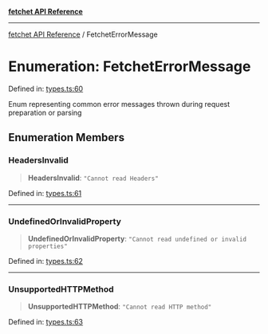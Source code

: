 [**fetchet API Reference**](../README.md)

***

[fetchet API Reference](../README.md) / FetchetErrorMessage

# Enumeration: FetchetErrorMessage

Defined in: [types.ts:60](https://github.com/brysonbw/fetchet/blob/cb463bcedb07349f7406e3d774822146d47c777d/src/types.ts#L60)

Enum representing common error messages thrown during request preparation or parsing

## Enumeration Members

### HeadersInvalid

> **HeadersInvalid**: `"Cannot read Headers"`

Defined in: [types.ts:61](https://github.com/brysonbw/fetchet/blob/cb463bcedb07349f7406e3d774822146d47c777d/src/types.ts#L61)

***

### UndefinedOrInvalidProperty

> **UndefinedOrInvalidProperty**: `"Cannot read undefined or invalid properties"`

Defined in: [types.ts:62](https://github.com/brysonbw/fetchet/blob/cb463bcedb07349f7406e3d774822146d47c777d/src/types.ts#L62)

***

### UnsupportedHTTPMethod

> **UnsupportedHTTPMethod**: `"Cannot read HTTP method"`

Defined in: [types.ts:63](https://github.com/brysonbw/fetchet/blob/cb463bcedb07349f7406e3d774822146d47c777d/src/types.ts#L63)
